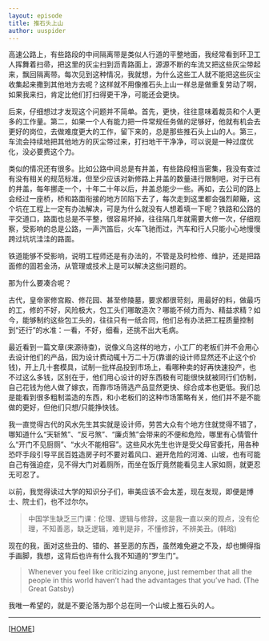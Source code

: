 ```yaml
---
layout: episode
title: 推石头上山
author: uuspider
---
```

高速公路上，有些路段的中间隔离带是类似人行道的平整地面，我经常看到环卫工人挥舞着扫帚，把这里的灰尘扫到沥青路面上，源源不断的车流又把这些灰尘带起来，飘回隔离带。每次见到这种情况，我就想，为什么这些工人就不能把这些灰尘收集起来撒到其他地方去呢？这样就不用像推石头上山一样总是做重复劳动了啊，如果我来扫，肯定比他们打扫得更干净，可能还会更快。

后来，仔细想过才发现这个问题并不简单。首先，更快，往往意味着裁员和个人更多的工作量。第二，如果一个人有能力把一件常规任务做的足够好，他就有机会去更好的岗位，去做难度更大的工作，留下来的，总是那些推石头上山的人。第三，车流会持续地把其他地方的灰尘带过来，打扫地干干净净，可以说是一种过度优化，没必要费这个力。

类似的情况还有很多。比如公路中间总是有井盖，有些路段相当密集，我没有查过有没有相关的规范标准，但至少应该对新修路上井盖的数量进行限制吧，对于已有的井盖，每年挪走一个，十年二十年以后，井盖总能少一些。再如，去公司的路上会经过一座桥，桥和路面衔接的地方凹陷下去了，每次走到这里都会强烈颠簸，这个坑在工程上一定有办法解决，可是为什么就没有人想着填一下呢？铁路和公路的平交道口，路面也总是不平整，很容易坏掉，往往隔几年就需要大修一次，仔细观察，受影响的总是公路，一声汽笛后，火车飞驰而过，汽车和行人只能小心地慢慢跨过坑坑洼洼的路面。

铁道能够不受影响，说明工程师还是有办法的，不管是及时检修、维护，还是把路面修的固若金汤，从管理或技术上是可以解决这些问题的。

那为什么要凑合呢？

古代，皇帝家修宫殿、修花园、甚至修陵墓，要求都很苛刻，用最好的料，做最巧的工，修的不好，风险极大，包工头们哪敢造次？哪能不倾力而为、精益求精？如今，能够制约这些包工头的，往往只有一纸合同，他们总有办法把工程质量控制到“还行”的水准：一看，不好，细看，还挑不出大毛病。

最近看到一篇文章(来源待查)，说像义乌这样的地方，小工厂的老板们并不会用心去设计他们的产品，因为设计费动辄十万二十万(靠谱的设计师显然还不止这个价钱)，开上几十套模具，试制一批样品投到市场上，看哪种卖的好再快速投产，也不过这么多钱，区别在于，他们用心设计的好东西极有可能很快就被同行们仿制，自己花钱为他人做了嫁衣，而靠市场筛选产品显然更快、综合成本也更低。我们总是能看到很多粗制滥造的东西，和小老板们的这种市场策略有关，他们并不是不能做的更好，但他们只想/只能挣快钱。

我一直觉得古代的风水先生其实就是设计师，劳苦大众有个地方住就觉得不错了，哪知道什么“天斩煞”、“反弓煞”、“廉贞煞”会带来的不便和危险，哪里有心情管什么“开门不见厨厕”、“水火不能相容”。这些风水先生也许是受父母官委托，用各种恐吓手段引导平民百姓造房子时不要对着风口、避开危险的河滩、山坡，也有可能自己有强迫症，见不得大门对着厕所，而坐在饭厅竟然能看见主人家如厕，就更忍无可忍了。

以前，我觉得读过大学的知识分子们，审美应该不会太差，现在发现，即便是博士、院士们，也不过尔尔。

>中国学生缺乏三门课：伦理、逻辑与修辞，这是我一直以来的观点，没有伦理，不知善恶，缺乏逻辑，难判是非，不懂修辞，不辨美丑。(韩晗)

现在的我，面对这些丑的、错的、甚至恶的东西，虽然难免避之不及，却也懒得指手画脚，我想，这背后也许有什么我不知道的“罗生门”。

>Whenever you feel like criticizing anyone, just remember that all the people in this world haven’t had the advantages that you’ve had. (The Great Gatsby)

我唯一希望的，就是不要沦落为那个总在同一个山坡上推石头的人。

***

[[HOME][episode]]

[episode]:http://about.uuspider.com/2019/06/02/episodeindex.html
